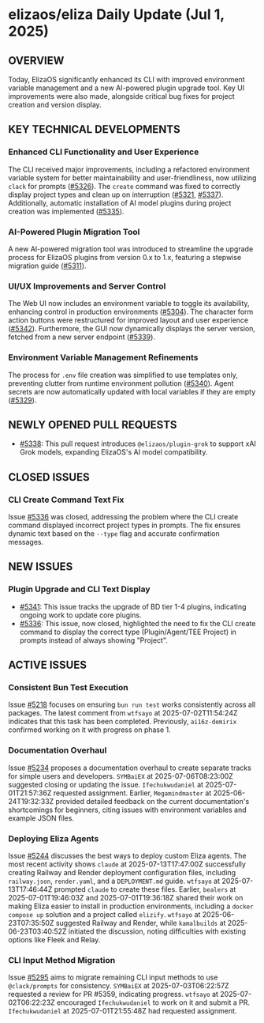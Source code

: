 # elizaos/eliza Daily Update (Jul 1, 2025)
## OVERVIEW 
Today, ElizaOS significantly enhanced its CLI with improved environment variable management and a new AI-powered plugin upgrade tool. Key UI improvements were also made, alongside critical bug fixes for project creation and version display.

## KEY TECHNICAL DEVELOPMENTS

### Enhanced CLI Functionality and User Experience
The CLI received major improvements, including a refactored environment variable system for better maintainability and user-friendliness, now utilizing `clack` for prompts ([#5326](https://github.com/elizaos/eliza/pull/5326)). The `create` command was fixed to correctly display project types and clean up on interruption ([#5321](https://github.com/elizaos/eliza/pull/5321), [#5337](https://github.com/elizaos/eliza/pull/5337)). Additionally, automatic installation of AI model plugins during project creation was implemented ([#5335](https://github.com/elizaos/eliza/pull/5335)).

### AI-Powered Plugin Migration Tool
A new AI-powered migration tool was introduced to streamline the upgrade process for ElizaOS plugins from version 0.x to 1.x, featuring a stepwise migration guide ([#5311](https://github.com/elizaos/eliza/pull/5311)).

### UI/UX Improvements and Server Control
The Web UI now includes an environment variable to toggle its availability, enhancing control in production environments ([#5304](https://github.com/elizaos/eliza/pull/5304)). The character form action buttons were restructured for improved layout and user experience ([#5342](https://github.com/elizaos/eliza/pull/5342)). Furthermore, the GUI now dynamically displays the server version, fetched from a new server endpoint ([#5339](https://github.com/elizaos/eliza/pull/5339)).

### Environment Variable Management Refinements
The process for `.env` file creation was simplified to use templates only, preventing clutter from runtime environment pollution ([#5340](https://github.com/elizaos/eliza/pull/5340)). Agent secrets are now automatically updated with local variables if they are empty ([#5329](https://github.com/elizaos/eliza/pull/5329)).

## NEWLY OPENED PULL REQUESTS
- [#5338](https://github.com/elizaos/eliza/pull/5338): This pull request introduces `@elizaos/plugin-grok` to support xAI Grok models, expanding ElizaOS's AI model compatibility.

## CLOSED ISSUES
### CLI Create Command Text Fix
Issue [#5336](https://github.com/elizaos/eliza/issues/5336) was closed, addressing the problem where the CLI create command displayed incorrect project types in prompts. The fix ensures dynamic text based on the `--type` flag and accurate confirmation messages.

## NEW ISSUES
### Plugin Upgrade and CLI Text Display
- [#5341](https://github.com/elizaos/eliza/issues/5341): This issue tracks the upgrade of BD tier 1-4 plugins, indicating ongoing work to update core plugins.
- [#5336](https://github.com/elizaos/eliza/issues/5336): This issue, now closed, highlighted the need to fix the CLI create command to display the correct type (Plugin/Agent/TEE Project) in prompts instead of always showing "Project".

## ACTIVE ISSUES
### Consistent Bun Test Execution
Issue [#5218](https://github.com/elizaos/eliza/issues/5218) focuses on ensuring `bun run test` works consistently across all packages. The latest comment from `wtfsayo` at 2025-07-02T11:54:24Z indicates that this task has been completed. Previously, `ai16z-demirix` confirmed working on it with progress on phase 1.

### Documentation Overhaul
Issue [#5234](https://github.com/elizaos/eliza/issues/5234) proposes a documentation overhaul to create separate tracks for simple users and developers. `SYMBaiEX` at 2025-07-06T08:23:00Z suggested closing or updating the issue. `Ifechukwudaniel` at 2025-07-01T21:57:36Z requested assignment. Earlier, `Megamindmaster` at 2025-06-24T19:32:33Z provided detailed feedback on the current documentation's shortcomings for beginners, citing issues with environment variables and example JSON files.

### Deploying Eliza Agents
Issue [#5244](https://github.com/elizaos/eliza/issues/5244) discusses the best ways to deploy custom Eliza agents. The most recent activity shows `claude` at 2025-07-13T17:47:00Z successfully creating Railway and Render deployment configuration files, including `railway.json`, `render.yaml`, and a `DEPLOYMENT.md` guide. `wtfsayo` at 2025-07-13T17:46:44Z prompted `claude` to create these files. Earlier, `bealers` at 2025-07-01T19:46:03Z and 2025-07-01T19:36:18Z shared their work on making Eliza easier to install in production environments, including a `docker compose up` solution and a project called `elizify`. `wtfsayo` at 2025-06-23T07:35:50Z suggested Railway and Render, while `kamalbuilds` at 2025-06-23T03:40:52Z initiated the discussion, noting difficulties with existing options like Fleek and Relay.

### CLI Input Method Migration
Issue [#5295](https://github.com/elizaos/eliza/issues/5295) aims to migrate remaining CLI input methods to use `@clack/prompts` for consistency. `SYMBaiEX` at 2025-07-03T06:22:57Z requested a review for PR #5359, indicating progress. `wtfsayo` at 2025-07-02T06:22:23Z encouraged `Ifechukwudaniel` to work on it and submit a PR. `Ifechukwudaniel` at 2025-07-01T21:55:48Z had requested assignment.